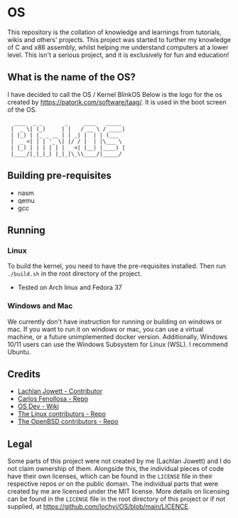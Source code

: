 # OS

This repository is the collation of knowledge and learnings from tutorials, wikis and others' projects. This project was started to further my knowledge of C and x86 assembly, whilst helping me understand computers at a lower level. This isn't a serious project, and it is exclusively for fun and education!

## What is the name of the OS?
I have decided to call the OS / Kernel BlinkOS
Below is the logo for the os created by https://patorjk.com/software/taag/. It is used in the boot screen of the OS.
```
  ____  _ _       _     ____   _____ 
 |  _ \| (_)     | |   / __ \ / ____|
 | |_) | |_ _ __ | | _| |  | | (___  
 |  _ <| | | '_ \| |/ / |  | |\___ \ 
 | |_) | | | | | |   <| |__| |____) |
 |____/|_|_|_| |_|_|\_\\____/|_____/ 
 ```

## Building pre-requisites
- nasm
- qemu
- gcc

## Running

### Linux

To build the kernel, you need to have the pre-requisites installed. Then run `./build.sh` in the root directory of the project.
- Tested on Arch linux and Fedora 37

### Windows and Mac

We currently don't have instruction for running or building on windows or mac. If you want to run it on windows or mac, you can use a virtual machine, or a future unimplemented docker version. Additionally, Windows 10/11 users can use the Windows Subsystem for Linux (WSL). I recommend Ubuntu.

## Credits

- [Lachlan Jowett - Contributor](https://github.com/lochyj)
- [Carlos Fenollosa - Repo](https://github.com/cfenollosa/os-tutorial)
- [OS Dev - Wiki](https://wiki.osdev.org/Main_Page)
- [The Linux contributors - Repo](https://github.com/torvalds/linux)
- [The OpenBSD contributors - Repo](https://github.com/openbsd/src)

## Legal

Some parts of this project were not created by me (Lachlan Jowett) and I do not claim ownership of them. Alongside this, the individual pieces of code have their own licenses, which can be found in the `LICENSE` file in their respective repos or on the public domain. The individual parts that were created by me are licensed under the MIT license. More details on licensing can be found in the `LICENSE` file in the root directory of this project or if not supplied, at https://github.com/lochyj/OS/blob/main/LICENCE.
